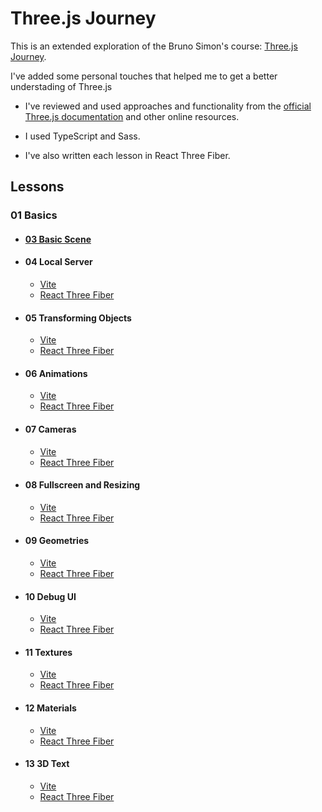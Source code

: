 # Three.js Journey

This is an extended exploration of the Bruno Simon's course: [Three.js Journey](https://threejs-journey.xyz/).

I've added some personal touches that helped me to get a better understading of Three.js

- I've reviewed and used approaches and functionality from the [official Three.js documentation](https://threejs.org/docs/index.html#manual/introduction/Creating-a-scene) and other online resources.

- I used TypeScript and Sass.

- I've also written each lesson in React Three Fiber.

## Lessons

### 01 Basics

- #### [03 Basic Scene](./03%20Basic%20Scene)

- #### 04 Local Server

  - [Vite](./04%20Local%20server/Vite)
  - [React Three Fiber](./04%20Local%20server/react-three-fiber)

- #### 05 Transforming Objects

  - [Vite](./05%20Transforming%20Objects/Vite)
  - [React Three Fiber](./05%20Transforming%20Objects/react-three-fiber)

- #### 06 Animations

  - [Vite](./06%20Animations/Vite)
  - [React Three Fiber](./06%20Animations/react-three-fiber)

- #### 07 Cameras

  - [Vite](./07%20Cameras/Vite)
  - [React Three Fiber](./07%20Cameras/react-three-fiber)

- #### 08 Fullscreen and Resizing

  - [Vite](./08%20Fullscreen%20and%20Resizing/Vite)
  - [React Three Fiber](./08%20Fullscreen%20and%20Resizing/react-three-fiber)

- #### 09 Geometries

  - [Vite](./09%20Geometries/Vite)
  - [React Three Fiber](./09%20Geometries/react-three-fiber)

- #### 10 Debug UI

  - [Vite](./10%20Debug%20UI/Vite)
  - [React Three Fiber](./10%20Debug%20UI/react-three-fiber)

- #### 11 Textures

  - [Vite](./11%20Textures/Vite)
  - [React Three Fiber](./11%20Textures/react-three-fiber)

- #### 12 Materials

  - [Vite](./12%20Materials/Vite)
  - [React Three Fiber](./11%20Materials/react-three-fiber)

- #### 13 3D Text
  - [Vite](./13%203D%20Text/Vite)
  - [React Three Fiber](./13%203D%20Text/react-three-fiber)
